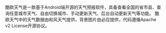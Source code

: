 酷欧天气是一款基于Android端开源的天气预报软件，具备查看全国的省市县、查询任意城市天气、自由切换城市、手动更新天气、后台自动更新天气等功能。
酷欧天气中的天气数据由和风天气提供，背景图片由必应提供，代码遵循Apache v2 License开源协议。

